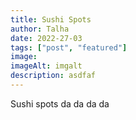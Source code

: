 ```yaml
---
title: Sushi Spots
author: Talha
date: 2022-27-03
tags: ["post", "featured"]
image:
imageAlt: imgalt
description: asdfaf
---
```


Sushi spots da da da da
